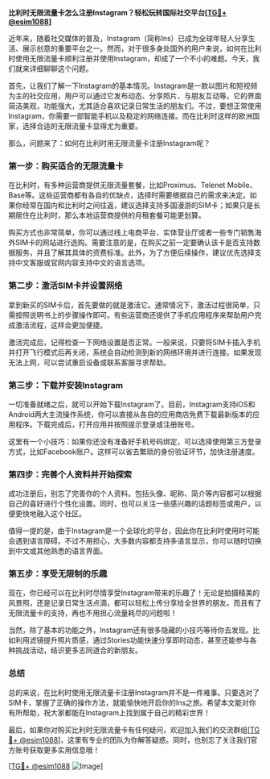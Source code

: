 **比利时无限流量卡怎么注册Instagram？轻松玩转国际社交平台[[TG💪+ @esim1088](https://t.me/s/esim1088)]**

近年来，随着社交媒体的普及，Instagram（简称Ins）已成为全球年轻人分享生活、展示创意的重要平台之一。然而，对于很多身处国外的用户来说，如何在比利时使用无限流量卡顺利注册并使用Instagram，却成了一个不小的难题。今天，我们就来详细聊聊这个问题。

首先，让我们了解一下Instagram的基本情况。Instagram是一款以图片和短视频为主的社交应用，用户可以通过它发布动态、分享照片、与朋友互动等。它的界面简洁美观，功能强大，尤其适合喜欢记录日常生活的朋友们。不过，要想正常使用Instagram，你需要一部智能手机以及稳定的网络连接。而在比利时这样的欧洲国家，选择合适的无限流量卡显得尤为重要。

那么，问题来了：如何在比利时用无限流量卡注册Instagram呢？

### **第一步：购买适合的无限流量卡**

在比利时，有多种运营商提供无限流量套餐，比如Proximus、Telenet Mobile、Base等。这些运营商都有各自的优缺点，选择时需要根据自己的需求来决定。如果你经常在国内和比利时之间往返，建议选择支持多国漫游的SIM卡；如果只是长期居住在比利时，那么本地运营商提供的月租套餐可能更划算。

购买方式也非常简单，你可以通过线上电商平台、实体营业厅或者一些专门销售海外SIM卡的网站进行选购。需要注意的是，在购买之前一定要确认该卡是否支持数据服务，并且了解其具体的资费标准。此外，为了方便后续操作，建议优先选择支持中文客服或官网内容支持中文的语言选项。

### **第二步：激活SIM卡并设置网络**

拿到新买的SIM卡后，首先要做的就是激活它。通常情况下，激活过程很简单，只需按照说明书上的步骤操作即可。有些运营商还提供了手机应用程序来帮助用户完成激活流程，这样会更加便捷。

激活完成后，记得检查一下网络设置是否正常。一般来说，只要将SIM卡插入手机并打开飞行模式后再关闭，系统会自动检测到新的网络环境并进行连接。如果发现无法上网，可以尝试重启设备或联系客服寻求帮助。

### **第三步：下载并安装Instagram**

一切准备就绪之后，就可以开始下载Instagram了。目前，Instagram支持iOS和Android两大主流操作系统，你可以直接从各自的应用商店免费下载最新版本的应用程序。下载完成后，打开应用并按照提示登录或注册账号。

这里有一个小技巧：如果你还没有准备好手机号码绑定，可以选择使用第三方登录方式，比如Facebook账户。这样可以省去繁琐的身份验证环节，加快注册速度。

### **第四步：完善个人资料并开始探索**

成功注册后，别忘了完善你的个人资料。包括头像、昵称、简介等内容都可以根据自己的喜好进行个性化设置。同时，也可以关注一些感兴趣的话题标签或用户，以便更快地融入这个社区。

值得一提的是，由于Instagram是一个全球化的平台，因此你在比利时使用时可能会遇到语言障碍。不过不用担心，大多数内容都支持多语言显示，你可以随时切换到中文或其他熟悉的语言界面。

### **第五步：享受无限制的乐趣**

现在，你已经可以在比利时尽情享受Instagram带来的乐趣了！无论是拍摄精美的风景照，还是记录日常生活点滴，都可以轻松上传分享给全世界的朋友。而且有了无限流量卡的支持，再也不用担心流量耗尽的问题啦！

当然，除了基本的功能之外，Instagram还有很多隐藏的小技巧等待你去发现。比如利用滤镜提升照片质感，通过Stories功能快速分享即时动态，甚至还能参与各种挑战活动，结识更多志同道合的新朋友。

### **总结**

总的来说，在比利时使用无限流量卡注册Instagram并不是一件难事。只要选对了SIM卡，掌握了正确的操作方法，就能愉快地开启你的Ins之旅。希望本文能对你有所帮助，祝大家都能在Instagram上找到属于自己的精彩世界！

最后，如果你对购买比利时无限流量卡有任何疑问，欢迎加入我们的交流群组[[TG💪+ @esim1088](https://t.me/s/esim1088)]，这里有专业的团队为你解答疑惑。同时，也别忘了关注我们官方账号获取更多实用信息哦！

[[TG💪+ @esim1088](https://t.me/s/esim1088) ![Image](https://i.postimg.cc/4NQfJmqS/Snipaste-2025-05-13-00-14-12.png)]